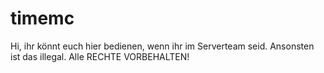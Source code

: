 # timemc
Hi, ihr könnt euch hier bedienen, wenn ihr im Serverteam seid. Ansonsten ist das illegal. Alle RECHTE VORBEHALTEN!
